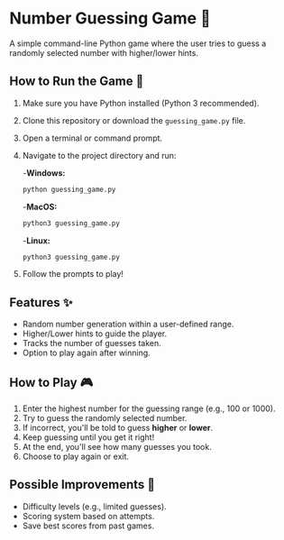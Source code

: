 # Number Guessing Game 🎯  

A simple command-line Python game where the user tries to guess a randomly selected number with higher/lower hints.  

## How to Run the Game 🚀  

1. Make sure you have Python installed (Python 3 recommended).  
2. Clone this repository or download the `guessing_game.py` file.  
3. Open a terminal or command prompt.  
4. Navigate to the project directory and run:

   -**Windows:**
   ```sh
   python guessing_game.py
   ```
   -**MacOS:**
   ```sh
   python3 guessing_game.py
   ```
   -**Linux:**
   ```sh
   python3 guessing_game.py
   ```
6. Follow the prompts to play!

## Features ✨

- Random number generation within a user-defined range.
- Higher/Lower hints to guide the player.
- Tracks the number of guesses taken.
- Option to play again after winning.

## How to Play 🎮

1. Enter the highest number for the guessing range (e.g., 100 or 1000).
2. Try to guess the randomly selected number.
3. If incorrect, you'll be told to guess **higher** or **lower**.
4. Keep guessing until you get it right!
5. At the end, you'll see how many guesses you took.
6. Choose to play again or exit.

## Possible Improvements 🔧

* Difficulty levels (e.g., limited guesses).
* Scoring system based on attempts.
* Save best scores from past games.
